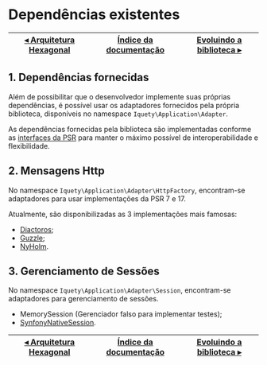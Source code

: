 # Dependências existentes

[◂ Arquitetura Hexagonal](09-arquitetura-hexagonal.md) | [Índice da documentação](indice.md) | [Evoluindo a biblioteca ▸](99-evoluindo.md)
-- | -- | --

## 1. Dependências fornecidas

Além de possibilitar que o desenvolvedor implemente suas próprias dependências, 
é possível usar os adaptadores fornecidos pela própria biblioteca, disponíveis no
namespace `Iquety\Application\Adapter`.

As dependências fornecidas pela biblioteca são implementadas conforme as 
[interfaces da PSR](https://www.php-fig.org/) para manter o máximo possível de 
interoperabilidade e flexibilidade.

## 2. Mensagens Http

No namespace `Iquety\Application\Adapter\HttpFactory`, encontram-se adaptadores 
para usar implementações da PSR 7 e 17.

Atualmente, são disponibilizadas as 3 implementações mais famosas:

- [Diactoros](https://github.com/laminas/laminas-diactoros);
- [Guzzle](https://github.com/guzzle/psr7);
- [NyHolm](https://github.com/Nyholm/psr7).

## 3. Gerenciamento de Sessões

No namespace `Iquety\Application\Adapter\Session`, encontram-se adaptadores 
para gerenciamento de sessões.

- MemorySession (Gerenciador falso para implementar testes);
- [SynfonyNativeSession](https://github.com/symfony/http-foundation).

[◂ Arquitetura Hexagonal](09-arquitetura-hexagonal.md) | [Índice da documentação](indice.md) | [Evoluindo a biblioteca ▸](99-evoluindo.md)
-- | -- | --
